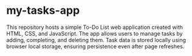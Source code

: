 # my-tasks-app
This repository hosts a simple To-Do List web application created with HTML, CSS, and JavaScript. The app allows users to manage tasks by adding, completing, and deleting them. Task data is stored locally using browser local storage, ensuring persistence even after page refreshes.
